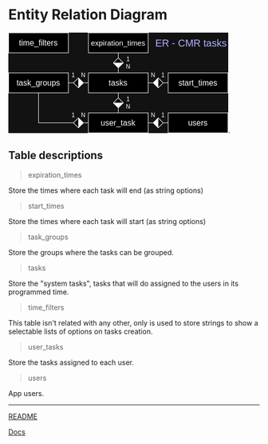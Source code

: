# Entity Relation Diagram

![Entity Relation Diagram](./er_crm_tasks.png).

## Table descriptions

> expiration_times

Store the times where each task will end (as string options)

> start_times

Store the times where each task will start (as string options)

> task_groups

Store the groups where the tasks can be grouped.

> tasks

Store the "system tasks", tasks that will do assigned to the users
in its programmed time.

> time_filters

This table isn't related with any other, only is used to store strings
to show a selectable lists of options on tasks creation.

> user_tasks

Store the tasks assigned to each user.

> users

App users.


***

[README](../../README.md)

[Docs](../docs.md)
